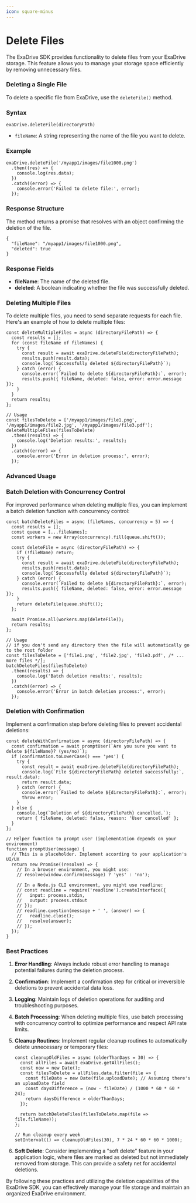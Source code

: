 ```yaml
---
icon: square-minus
---
```


# Delete Files

The ExaDrive SDK provides functionality to delete files from your ExaDrive storage. This feature allows you to manage your storage space efficiently by removing unnecessary files.

### Deleting a Single File

To delete a specific file from ExaDrive, use the `deleteFile()` method.

### Syntax

```
exaDrive.deleteFile(directoryPath)
```

* `fileName`: A string representing the name of the file you want to delete.

### Example

```
exaDrive.deleteFile('/myapp1/images/file1000.png')
  .then((res) => {
    console.log(res.data);
  })
  .catch((error) => {
    console.error('Failed to delete file:', error);
  });
```

### Response Structure

The method returns a promise that resolves with an object confirming the deletion of the file.

```
{
  "fileName": "/myapp1/images/file1000.png",
  "deleted": true
}
```

### Response Fields

* **fileName**: The name of the deleted file.
* **deleted**: A boolean indicating whether the file was successfully deleted.

### Deleting Multiple Files

To delete multiple files, you need to send separate requests for each file. Here's an example of how to delete multiple files:

```
const deleteMultipleFiles = async (directoryFilePath) => {
  const results = [];
  for (const fileName of fileNames) {
    try {
      const result = await exaDrive.deleteFile(directoryFilePath);
      results.push(result.data);
      console.log(`Successfully deleted ${directoryFilePath}`);
    } catch (error) {
      console.error(`Failed to delete ${directoryFilePath}:`, error);
      results.push({ fileName, deleted: false, error: error.message });
    }
  }
  return results;
};

// Usage
const filesToDelete = ['/myapp1/images/file1.png', '/myapp1/images/file2.jpg', '/myapp1/images/file3.pdf'];
deleteMultipleFiles(filesToDelete)
  .then((results) => {
    console.log('Deletion results:', results);
  })
  .catch((error) => {
    console.error('Error in deletion process:', error);
  });
```

### Advanced Usage

### Batch Deletion with Concurrency Control

For improved performance when deleting multiple files, you can implement a batch deletion function with concurrency control:

```
const batchDeleteFiles = async (fileNames, concurrency = 5) => {
  const results = [];
  const queue = [...fileNames];
  const workers = new Array(concurrency).fill(queue.shift());

  const deleteFile = async (directoryFilePath) => {
    if (!fileName) return;
    try {
      const result = await exaDrive.deleteFile(directoryFilePath);
      results.push(result.data);
      console.log(`Successfully deleted ${directoryFilePath}`);
    } catch (error) {
      console.error(`Failed to delete ${directoryFilePath}:`, error);
      results.push({ fileName, deleted: false, error: error.message });
    }
    return deleteFile(queue.shift());
  };

  await Promise.all(workers.map(deleteFile));
  return results;
};

// Usage
// if you don't send any directory then the file will automatically go to the root folder
const filesToDelete = ['file1.png', 'file2.jpg', 'file3.pdf', /* ... more files */];
batchDeleteFiles(filesToDelete)
  .then((results) => {
    console.log('Batch deletion results:', results);
  })
  .catch((error) => {
    console.error('Error in batch deletion process:', error);
  });
```

### Deletion with Confirmation

Implement a confirmation step before deleting files to prevent accidental deletions:

```
const deleteWithConfirmation = async (directoryFilePath) => {
  const confirmation = await promptUser(`Are you sure you want to delete ${fileName}? (yes/no)`);
  if (confirmation.toLowerCase() === 'yes') {
    try {
      const result = await exaDrive.deleteFile(directoryFilePath);
      console.log(`File ${directoryFilePath} deleted successfully:`, result.data);
      return result.data;
    } catch (error) {
      console.error(`Failed to delete ${directoryFilePath}:`, error);
      throw error;
    }
  } else {
    console.log(`Deletion of ${directoryFilePath} cancelled.`);
    return { fileName, deleted: false, reason: 'User cancelled' };
  }
};

// Helper function to prompt user (implementation depends on your environment)
function promptUser(message) {
  // This is a placeholder. Implement according to your application's UI/UX
  return new Promise((resolve) => {
    // In a browser environment, you might use:
    // resolve(window.confirm(message) ? 'yes' : 'no');
    
    // In a Node.js CLI environment, you might use readline:
    // const readline = require('readline').createInterface({
    //   input: process.stdin,
    //   output: process.stdout
    // });
    // readline.question(message + ' ', (answer) => {
    //   readline.close();
    //   resolve(answer);
    // });
  });
}
```

### Best Practices

1. **Error Handling**: Always include robust error handling to manage potential failures during the deletion process.
2. **Confirmation**: Implement a confirmation step for critical or irreversible deletions to prevent accidental data loss.
3. **Logging**: Maintain logs of deletion operations for auditing and troubleshooting purposes.
4. **Batch Processing**: When deleting multiple files, use batch processing with concurrency control to optimize performance and respect API rate limits.
5.  **Cleanup Routines**: Implement regular cleanup routines to automatically delete unnecessary or temporary files:

    ```
    const cleanupOldFiles = async (olderThanDays = 30) => {
      const allFiles = await exaDrive.getAllFiles();
      const now = new Date();
      const filesToDelete = allFiles.data.filter(file => {
        const fileDate = new Date(file.uploadDate); // Assuming there's an uploadDate field
        const daysDifference = (now - fileDate) / (1000 * 60 * 60 * 24);
        return daysDifference > olderThanDays;
      });

      return batchDeleteFiles(filesToDelete.map(file => file.fileName));
    };

    // Run cleanup every week
    setInterval(() => cleanupOldFiles(30), 7 * 24 * 60 * 60 * 1000);
    ```
6. **Soft Delete**: Consider implementing a "soft delete" feature in your application logic, where files are marked as deleted but not immediately removed from storage. This can provide a safety net for accidental deletions.

By following these practices and utilizing the deletion capabilities of the ExaDrive SDK, you can effectively manage your file storage and maintain an organized ExaDrive environment.

